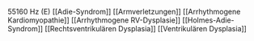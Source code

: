 55160 Hz (E)
[[Adie-Syndrom]]
[[Armverletzungen]]
[[Arrhythmogene Kardiomyopathie]]
[[Arrhythmogene RV-Dysplasie]]
[[Holmes-Adie-Syndrom]]
[[Rechtsventrikulären Dysplasia]]
[[Ventrikulären Dysplasia]]